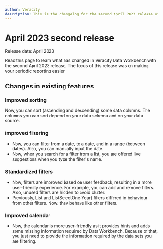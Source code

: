 ```yaml
---
author: Veracity
description: This is the changelog for the second April 2023 release of Data Workbench.
---
```


# April 2023 second release

Release date: April 2023

Read this page to learn what has changed in Veracity Data Workbench with the second April 2023 release. The focus of this release was on making your periodic reporting easier.

## Changes in existing features

### Improved sorting
Now, you can sort (ascending and descending) some data columns. The columns you can sort depend on your data schema and on your data source.

### Improved filtering
* Now, you can filter from a date, to a date, and in a range (between dates). Also, you can manually input the date.
* Now, when you search for a filter from a list, you are offered live suggestions when you type the filter's name.

### Standardized filters
* Now, filters are improved based on user feedback, resulting in a more user-friendly experience. For example, you can add and remove filters. Also, unused filters are hidden to avoid clutter.
* Previously, List and ListSelectOne(Year) filters differed in behaviour from other filters. Now, they behave like other filters.

### Improved calendar
* Now, the calendar is more user-friendly as it provides hints and adds some missing information required by Data Workbench. Because of that, you just need to provide the information required by the data sets you are filtering.